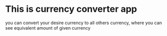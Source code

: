 # This is currency converter app
you can convert your desire currency to all others currency, 
where you can see equivalent amount of given currency
